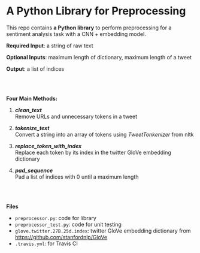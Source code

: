 # A Python Library for Preprocessing

This repo contains **a Python library** to perform preprocessing for a sentiment analysis task with a CNN + embedding model.

**Required Input**: a string of raw text

**Optional Inputs**: maximum length of dictionary, maximum length of a tweet 

**Output**: a list of indices

<br>
<br>

**Four Main Methods:**
1. ***clean_text***<br>
   Remove URLs and unnecessary tokens in a tweet
   
2. ***tokenize_text***<br>
   Convert a string into an array of tokens using *TweetTonkenizer* from nltk
   
3. ***replace_token_with_index***<br>
   Replace each token by its index in the twitter GloVe embedding dictionary

4. ***pad_sequence***<br>
   Pad a list of indices with 0 until a maximum length

<br>
<br>

**Files**
* `preprocessor.py`: code for library
* `preprocessor_test.py`: code for unit testing
* `glove.twitter.27B.25d.index`: twitter GloVe embedding dictionary from https://github.com/stanfordnlp/GloVe
* `.travis.yml`: for Travis CI

